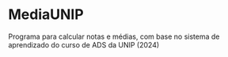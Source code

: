 # MediaUNIP
 Programa para calcular notas e médias, com base no sistema de aprendizado do curso de ADS da UNIP (2024)
